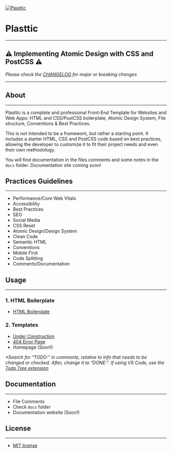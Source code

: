 [![Plasttic](https://plasttic.dev/assets/img/social/default-banner-1200_630.png)](https://plasttic.dev)

# Plasttic

---

## :warning: Implementing Atomic Design with CSS and PostCSS :warning:

_Please check the [CHANGELOG](https://github.com/tojeiro-me/Plasttic/blob/master/docs/CHANGELOG.md) for major or breaking changes_

---

## About

---

Plasttic is a complete and professional Front-End Template for Websites and Web Apps: HTML and CSS/PostCSS boilerplate, Atomic Design System, File structure, Conventions & Best Practices.

This is not intended to be a framework, but rather a starting point. It includes a starter HTML, CSS and PostCSS code based on best practices, allowing the developer to customize it to fit their project needs and even their own methodology.

You will find documentation in the files comments and some notes in the `docs` folder. Documentation site coming soon!

## Practices Guidelines

---

- Performance/Core Web Vitals
- Accessibility
- Best Practices
- SEO
- Social Media
- CSS Reset
- Atomic Design/Design System
- Clean Code
- Semantic HTML
- Conventions
- Mobile First
- Code Splitting
- Comments/Documentation

## Usage

---

### 1. HTML Boilerplate

- [HTML Boilerplate](https://boilerplate.plasttic.dev/boilerplate.txt)

### 2. Templates

- [Under Construction](https://boilerplate.plasttic.dev/temporary.html)
- [404 Error Page](https://boilerplate.plasttic.dev/404.html)
- Homepage (Soon!)

_\*Search for "TODO:" in comments, relative to info that needs to be changed or checked. After, change it to "DONE:". If using VS Code, use the [Todo Tree extension](https://marketplace.visualstudio.com/items?itemName=Gruntfuggly.todo-tree)_

## Documentation

---

- File Comments
- Check `docs` folder
- Documentation website (Soon!)

## License

---

- [MIT license](https://opensource.org/licenses/MIT)
